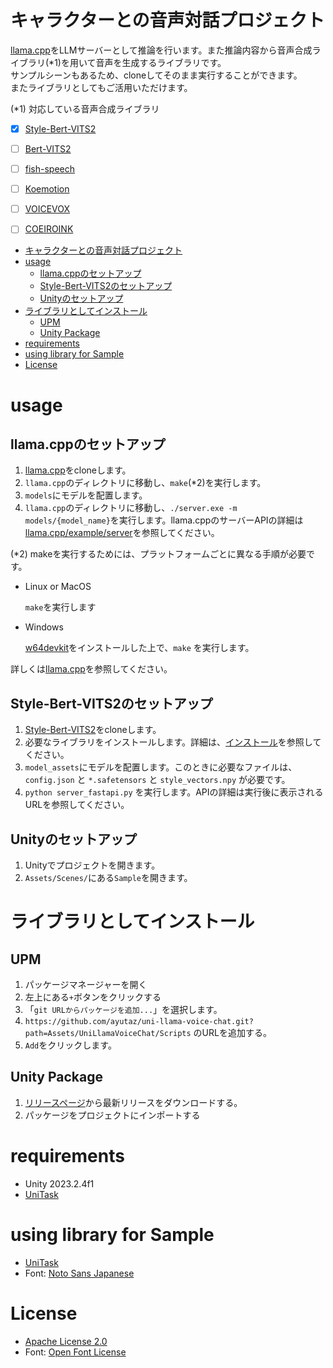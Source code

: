 # キャラクターとの音声対話プロジェクト
[llama.cpp](https://github.com/ggerganov/llama.cpp)をLLMサーバーとして推論を行います。また推論内容から音声合成ライブラリ(*1)を用いて音声を生成するライブラリです。   
サンプルシーンもあるため、cloneしてそのまま実行することができます。   
またライブラリとしてもご活用いただけます。

(*1) 対応している音声合成ライブラリ
- [x] [Style-Bert-VITS2](https://github.com/litagin02/Style-Bert-VITS2)
- [ ] [Bert-VITS2](https://github.com/fishaudio/Bert-VITS2)
- [ ] [fish-speech](https://github.com/fishaudio/fish-speech)
- [ ] [Koemotion](https://rinna.co.jp/products/business/koemotion/)
- [ ] [VOICEVOX](https://voicevox.hiroshiba.jp/)
- [ ] [COEIROINK](https://coeiroink.com/)


<!-- TOC -->
* [キャラクターとの音声対話プロジェクト](#キャラクターとの音声対話プロジェクト)
* [usage](#usage)
  * [llama.cppのセットアップ](#llamacppのセットアップ)
  * [Style-Bert-VITS2のセットアップ](#style-bert-vits2のセットアップ)
  * [Unityのセットアップ](#unityのセットアップ)
* [ライブラリとしてインストール](#ライブラリとしてインストール)
  * [UPM](#upm)
  * [Unity Package](#unity-package)
* [requirements](#requirements)
* [using library for Sample](#using-library-for-sample)
* [License](#license)
<!-- TOC -->

# usage
## llama.cppのセットアップ
1. [llama.cpp](https://github.com/ggerganov/llama.cpp)をcloneします。
2. `llama.cpp`のディレクトリに移動し、`make`(*2)を実行します。
3. `models`にモデルを配置します。
4. `llama.cpp`のディレクトリに移動し、`./server.exe -m models/{model_name}`を実行します。llama.cppのサーバーAPIの詳細は[llama.cpp/example/server](https://github.com/ggerganov/llama.cpp/blob/master/examples/server/README.md)を参照してください。

(*2)
makeを実行するためには、プラットフォームごとに異なる手順が必要です。

* Linux or MacOS

  `make`を実行します

* Windows

  [w64devkit](https://github.com/skeeto/w64devkit/releases)をインストールした上で、`make` を実行します。

詳しくは[llama.cpp](https://github.com/ggerganov/llama.cpp?tab=readme-ov-file#build)を参照してください。

## Style-Bert-VITS2のセットアップ
1. [Style-Bert-VITS2](https://github.com/litagin02/Style-Bert-VITS2)をcloneします。
2. 必要なライブラリをインストールします。詳細は、[インストール](https://github.com/litagin02/Style-Bert-VITS2?tab=readme-ov-file#%E3%82%A4%E3%83%B3%E3%82%B9%E3%83%88%E3%83%BC%E3%83%AB)を参照してください。
3. `model_assets`にモデルを配置します。このときに必要なファイルは、`config.json` と `*.safetensors` と `style_vectors.npy` が必要です。
4. `python server_fastapi.py` を実行します。APIの詳細は実行後に表示されるURLを参照してください。

## Unityのセットアップ
1. Unityでプロジェクトを開きます。
2. `Assets/Scenes/`にある`Sample`を開きます。

# ライブラリとしてインストール
## UPM
1. パッケージマネージャーを開く
2. 左上にある`+`ボタンをクリックする
3. 「`git URLからパッケージを追加...`」を選択します。
4. `https://github.com/ayutaz/uni-llama-voice-chat.git?path=Assets/UniLlamaVoiceChat/Scripts` のURLを追加する。
5. `Add`をクリックします。

## Unity Package
1. [リリースページ](https://github.com/ayutaz/uni-llama-voice-chat/releases)から最新リリースをダウンロードする。
2. パッケージをプロジェクトにインポートする

# requirements
* Unity 2023.2.4f1
* [UniTask](https://github.com/Cysharp/UniTask)

# using library for Sample
* [UniTask](https://github.com/Cysharp/UniTask)
* Font: [Noto Sans Japanese](https://fonts.google.com/noto/specimen/Noto+Sans+JP?subset=japanese&noto.script=Hira)

# License
* [Apache License 2.0](https://github.com/ayutaz/uni-llama-voice-chat/blob/main/LICENSE)
* Font: [Open Font License](https://openfontlicense.org/)